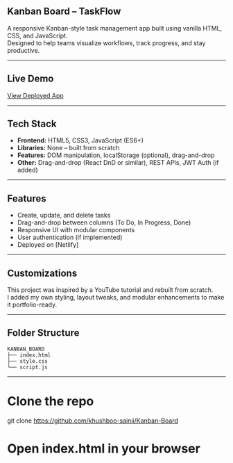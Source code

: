 ## Kanban Board – TaskFlow

A responsive Kanban-style task management app built using vanilla HTML, CSS, and JavaScript.   
Designed to help teams visualize workflows, track progress, and stay productive.

---

## Live Demo

[ View Deployed App](https://drag-board.netlify.app/)

---

## Tech Stack

- **Frontend:** HTML5, CSS3, JavaScript (ES6+)
- **Libraries:** None – built from scratch
- **Features:** DOM manipulation, localStorage (optional), drag-and-drop
- **Other:** Drag-and-drop (React DnD or similar), REST APIs, JWT Auth (if added)

---

## Features

-  Create, update, and delete tasks
-  Drag-and-drop between columns (To Do, In Progress, Done)
-  Responsive UI with modular components
-  User authentication (if implemented)
-  Deployed on [Netlify]

---

## Customizations

This project was inspired by a YouTube tutorial and rebuilt from scratch.  
I added my own styling, layout tweaks, and modular enhancements to make it portfolio-ready.

---

## Folder Structure

```
KANBAN_BOARD
├── index.html
├── style.css
└── script.js
```
---


# Clone the repo
git clone https://github.com/khushboo-sainii/Kanban-Board

# Open index.html in your browser
